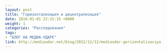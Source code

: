 ```yaml
---
layout: post
title: "Горизонтализация и децентрализация"
date: 2016-01-01 22:31:15 +0000
weight: 1
categories: "Расследования"
tags:
- "БЛОГ НА МЕДИА-УДАРЕ"
link: http://mediaudar.net/blog/2012/12/12/mediaudar-gorizontalizaciya-i-decentralizaciya/
---
```

